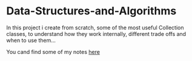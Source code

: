 # Data-Structures-and-Algorithms

In this project i create from scratch, some of the most useful Collection classes, to understand how they work internally, different trade offs and when to use them...

You cand find some of my notes [here](https://docs.google.com/document/d/1cPOyVztKHmmTVkxRiUMX8WXp3i-huGDVEzto8qg-zz8/edit?usp=sharing)
